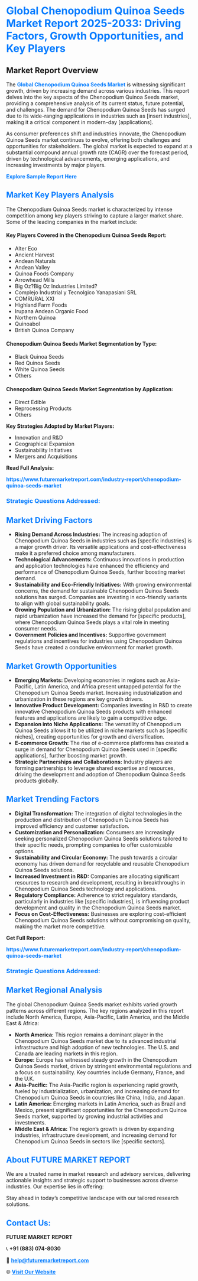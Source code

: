 <h1 style="color: #007BFF;">Global Chenopodium Quinoa Seeds Market Report 2025-2033: Driving Factors, Growth Opportunities, and Key Players</h1>

<section id="overview">
<h2>Market Report Overview</h2>
<p>The <a href="https://www.futuremarketreport.com/industry-report/chenopodium-quinoa-seeds-market" style="color: #007BFF; text-decoration: none;"><strong>Global Chenopodium Quinoa Seeds Market</strong></a> is witnessing significant growth, driven by increasing demand across various industries. This report delves into the key aspects of the Chenopodium Quinoa Seeds market, providing a comprehensive analysis of its current status, future potential, and challenges. The demand for Chenopodium Quinoa Seeds has surged due to its wide-ranging applications in industries such as [insert industries], making it a critical component in modern-day [applications].</p>
<p>As consumer preferences shift and industries innovate, the Chenopodium Quinoa Seeds market continues to evolve, offering both challenges and opportunities for stakeholders. The global market is expected to expand at a substantial compound annual growth rate (CAGR) over the forecast period, driven by technological advancements, emerging applications, and increasing investments by major players.</p>
</section>

<section id="overview">
<p><a href="https://www.futuremarketreport.com/request-sample/reportId=45639" style="color: #007BFF; text-decoration: none;"><strong>Explore Sample Report Here</strong></a></p>
</section>

<section id="key-players">
<h2 style="color: #007BFF;">Market Key Players Analysis</h2>
<p>The Chenopodium Quinoa Seeds market is characterized by intense competition among key players striving to capture a larger market share. Some of the leading companies in the market include:</p>
<h4>Key Players Covered in the Chenopodium Quinoa Seeds Report:</h4>
<ul><li>Alter Eco</li><li>Ancient Harvest</li><li>Andean Naturals</li><li>Andean Valley</li><li>Quinoa Foods Company</li><li>Arrowhead Mills</li><li>Big Oz?Big Oz Industries Limited?</li><li>Complejo Industrial y Tecnolgico Yanapasiani SRL</li><li>COMRURAL XXI</li><li>Highland Farm Foods</li><li>Irupana Andean Organic Food</li><li>Northern Quinoa</li><li>Quinoabol</li><li>British Quinoa Company</li></ul>
<h4>Chenopodium Quinoa Seeds Market Segmentation by Type:</h4>
<ul><li>Black Quinoa Seeds</li><li>Red Quinoa Seeds</li><li>White Quinoa Seeds</li><li>Others</li></ul>

<h4>Chenopodium Quinoa Seeds Market Segmentation by Application:</h4>
<ul><li>Direct Edible</li><li>Reprocessing Products</li><li>Others</li></ul>
<p><strong>Key Strategies Adopted by Market Players:</strong></p>
<ul>
<li>Innovation and R&D</li>
<li>Geographical Expansion</li>
<li>Sustainability Initiatives</li>
<li>Mergers and Acquisitions</li>
</ul>
</section>

<section>
<p><strong>Read Full Analysis: </strong></p><a href="https://www.futuremarketreport.com/industry-report/chenopodium-quinoa-seeds-market" style="color: #007BFF; text-decoration: none;"><strong>https://www.futuremarketreport.com/industry-report/chenopodium-quinoa-seeds-market</strong></a>
<h3 style="color: #007BFF;">Strategic Questions Addressed:</h3>
</section>

<section id="driving-factors">
<h2 style="color: #007BFF;">Market Driving Factors</h2>
<ul>
<li><strong>Rising Demand Across Industries:</strong> The increasing adoption of Chenopodium Quinoa Seeds in industries such as [specific industries] is a major growth driver. Its versatile applications and cost-effectiveness make it a preferred choice among manufacturers.</li>
<li><strong>Technological Advancements:</strong> Continuous innovations in production and application technologies have enhanced the efficiency and performance of Chenopodium Quinoa Seeds, further boosting market demand.</li>
<li><strong>Sustainability and Eco-Friendly Initiatives:</strong> With growing environmental concerns, the demand for sustainable Chenopodium Quinoa Seeds solutions has surged. Companies are investing in eco-friendly variants to align with global sustainability goals.</li>
<li><strong>Growing Population and Urbanization:</strong> The rising global population and rapid urbanization have increased the demand for [specific products], where Chenopodium Quinoa Seeds plays a vital role in meeting consumer needs.</li>
<li><strong>Government Policies and Incentives:</strong> Supportive government regulations and incentives for industries using Chenopodium Quinoa Seeds have created a conducive environment for market growth.</li>
</ul>
</section>

<section id="growth-opportunities">
<h2 style="color: #007BFF;">Market Growth Opportunities</h2>
<ul>
<li><strong>Emerging Markets:</strong> Developing economies in regions such as Asia-Pacific, Latin America, and Africa present untapped potential for the Chenopodium Quinoa Seeds market. Increasing industrialization and urbanization in these regions are key growth drivers.</li>
<li><strong>Innovative Product Development:</strong> Companies investing in R&D to create innovative Chenopodium Quinoa Seeds products with enhanced features and applications are likely to gain a competitive edge.</li>
<li><strong>Expansion into Niche Applications:</strong> The versatility of Chenopodium Quinoa Seeds allows it to be utilized in niche markets such as [specific niches], creating opportunities for growth and diversification.</li>
<li><strong>E-commerce Growth:</strong> The rise of e-commerce platforms has created a surge in demand for Chenopodium Quinoa Seeds used in [specific applications], further boosting market growth.</li>
<li><strong>Strategic Partnerships and Collaborations:</strong> Industry players are forming partnerships to leverage shared expertise and resources, driving the development and adoption of Chenopodium Quinoa Seeds products globally.</li>
</ul>
</section>

<section id="trending-factors">
<h2 style="color: #007BFF;">Market Trending Factors</h2>
<ul>
<li><strong>Digital Transformation:</strong> The integration of digital technologies in the production and distribution of Chenopodium Quinoa Seeds has improved efficiency and customer satisfaction.</li>
<li><strong>Customization and Personalization:</strong> Consumers are increasingly seeking personalized Chenopodium Quinoa Seeds solutions tailored to their specific needs, prompting companies to offer customizable options.</li>
<li><strong>Sustainability and Circular Economy:</strong> The push towards a circular economy has driven demand for recyclable and reusable Chenopodium Quinoa Seeds solutions.</li>
<li><strong>Increased Investment in R&D:</strong> Companies are allocating significant resources to research and development, resulting in breakthroughs in Chenopodium Quinoa Seeds technology and applications.</li>
<li><strong>Regulatory Compliance:</strong> Adherence to strict regulatory standards, particularly in industries like [specific industries], is influencing product development and quality in the Chenopodium Quinoa Seeds market.</li>
<li><strong>Focus on Cost-Effectiveness:</strong> Businesses are exploring cost-efficient Chenopodium Quinoa Seeds solutions without compromising on quality, making the market more competitive.</li>
</ul>
</section>

<section>
<p><strong>Get Full Report: </strong></p><a href="https://www.futuremarketreport.com/industry-report/chenopodium-quinoa-seeds-market" style="color: #007BFF; text-decoration: none;"><strong>https://www.futuremarketreport.com/industry-report/chenopodium-quinoa-seeds-market</strong></a>
<h3 style="color: #007BFF;">Strategic Questions Addressed:</h3>
</section>


<section id="regional-analysis">
<h2 style="color: #007BFF;">Market Regional Analysis</h2>
<p>The global Chenopodium Quinoa Seeds market exhibits varied growth patterns across different regions. The key regions analyzed in this report include North America, Europe, Asia-Pacific, Latin America, and the Middle East & Africa:</p>
<ul>
<li><strong>North America:</strong> This region remains a dominant player in the Chenopodium Quinoa Seeds market due to its advanced industrial infrastructure and high adoption of new technologies. The U.S. and Canada are leading markets in this region.</li>
<li><strong>Europe:</strong> Europe has witnessed steady growth in the Chenopodium Quinoa Seeds market, driven by stringent environmental regulations and a focus on sustainability. Key countries include Germany, France, and the U.K.</li>
<li><strong>Asia-Pacific:</strong> The Asia-Pacific region is experiencing rapid growth, fueled by industrialization, urbanization, and increasing demand for Chenopodium Quinoa Seeds in countries like China, India, and Japan.</li>
<li><strong>Latin America:</strong> Emerging markets in Latin America, such as Brazil and Mexico, present significant opportunities for the Chenopodium Quinoa Seeds market, supported by growing industrial activities and investments.</li>
<li><strong>Middle East & Africa:</strong> The region’s growth is driven by expanding industries, infrastructure development, and increasing demand for Chenopodium Quinoa Seeds in sectors like [specific sectors].</li>
</ul>
</section>

<footer>
<h2 style="color: #007BFF;">About FUTURE MARKET REPORT</h2>
<p>We are a trusted name in market research and advisory services, delivering actionable insights and strategic support to businesses across diverse industries. Our expertise lies in offering:</p>

<p>Stay ahead in today’s competitive landscape with our tailored research solutions.</p>

<h2 style="color: #007BFF;">Contact Us:</h2>
<p><strong>FUTURE MARKET REPORT</strong></p>
<p>📞 <strong>+91 (883) 074-8030</strong></p>
<p>📧 <strong><a href="mailto:help@futuremarketreport.com" style="color: #007BFF;">help@futuremarketreport.com</a></strong></p>
<p>🌐 <strong><a href="https://www.futuremarketreport.com/" style="color: #007BFF;">Visit Our Website</a></strong></p>
</footer>
